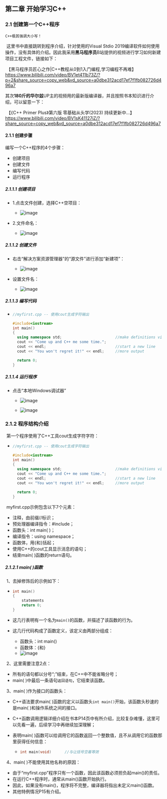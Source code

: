 ## 第二章 开始学习C++

### 2.1 创建第一个C++程序

`C++极其强调大小写！`

​	这里书中直接跳转到程序介绍，针对使用的Visual Stdio 2019编译软件如何使用操作，没有具体的介绍。因此我采用**黑马程序员**B站提供的视频进行学习如何新建项目工程文件，链接如下：

​	【黑马程序员匠心之作|C++教程从0到1入门编程,学习编程不再难】 https://www.bilibili.com/video/BV1et411b73Z/?p=2&share_source=copy_web&vd_source=a0dbe312acd17ef7f1fb082726d496a7

​	其次**180斤的华尔兹**UP主的视频用的最新版编译器，并且按照书本知识进行介绍，可以留意一下：

​	【《C++  Primer Plus》第六版 零基础从头学(2023) 持续更新中...】 https://www.bilibili.com/video/BV1sK41127iZ/?share_source=copy_web&vd_source=a0dbe312acd17ef7f1fb082726d496a7

#### 2.1.1 创建步骤

编写一个C++程序的4个步骤：

* 创建项目
* 创建文件
* 编写代码
* 运行程序

##### 2.1.1.1 创建项目

* 1.点击文件创建，选择C++空项目：
  * ![image](https://github.com/CoderSuHang/Cpp-Primer-Plus-Notes/assets/104765251/fb15e5a0-3a50-4816-bf21-7dd3465bb1fb)

* 2.文件命名：
  * ![image](https://github.com/CoderSuHang/Cpp-Primer-Plus-Notes/assets/104765251/993360a3-9893-49a9-92a2-05f0c6a34d7b)


##### 2.1.1.2 创建文件

* 右击“解决方案资源管理器”的“源文件”进行添加“新建项”：
  * ![image](https://github.com/CoderSuHang/Cpp-Primer-Plus-Notes/assets/104765251/4179cf5e-c3f1-41b7-b5e0-5d9a871ae86a)


* 设置文件名：
  * ![image](https://github.com/CoderSuHang/Cpp-Primer-Plus-Notes/assets/104765251/b53a3f28-e41b-4bf6-80d7-6d694bc1a904)



##### 2.1.1.3 编写代码

* ```c++
  //myfirst.cpp -- 使用cout生成字符输出
  
  #include<iostream>
  int main()
  {
  	using namespace std;						//make definitions visible
  	cout << "Come up and C++ me some time.";
  	cout << endl;								//start a new line
  	cout << "You won't regret it!" << endl;		//more output
  
  	return 0;
  }
  ```

##### 2.1.1.4 运行程序

* 点击“本地Windows调试器”
  * ![image](https://github.com/CoderSuHang/Cpp-Primer-Plus-Notes/assets/104765251/d18a31be-3966-40e6-8e35-34b778d96dac)

  * ![image](https://github.com/CoderSuHang/Cpp-Primer-Plus-Notes/assets/104765251/7e4ac5ab-164d-4ffd-9731-e0f306015e7e)


### 2.1.2 程序结构介绍

​	第一个程序使用了C++工具cout生成字符字符：

* ```c++
  //myfirst.cpp -- 使用cout生成字符输出
  
  #include<iostream>
  int main()
  {
  	using namespace std;						//make definitions visible
  	cout << "Come up and C++ me some time.";
  	cout << endl;								//start a new line
  	cout << "You won't regret it!" << endl;		//more output
  
  	return 0;
  }
  ```

​	myfirst.cpp示例包含以下7个元素：

* 注释，由前缀//标识；
* 预处理器编译指令：#include；
* 函数头：int main( )；
* 编译指令：using namespace；
* 函数体，用{和}括起；
* 使用C++的cout工具显示消息的语句；
* 结束main( )函数的return语句。



##### 2.1.2.1 main( )函数

​	1、去掉修饰后的示例如下：

* ``` c++
  int main()
  {
      statements
      return 0;    
  }
  ```

* 这几行表明有一个名为`main()`的函数，并描述了该函数的行为。

* 这几行代码构成了函数定义，该定义由两部分组成：

  * 函数头：int main()
  * 函数体：{和}
  * ![image](https://github.com/CoderSuHang/Cpp-Primer-Plus-Notes/assets/104765251/9228fc19-077c-4a90-b5d1-a1f28128f2f5)


​	2、这里需要注意2点：

* 所有的语句都以分号“;”结束，在C++中不能省略分号；
* main( )中最后一条语句`返回语句`，它结束该函数。

​	3、main( )作为接口的函数头：

* C++语法要求main( )函数的定义以函数头`int main()`开始，该函数头秒速的是main( )和操作系统之间的接口。

* C++函数调用逻辑详细介绍在书本P14页中有所介绍，比较复杂难懂，这里可以先看一遍，后续学习中再继续加深理解；

* 表明main( )函数可以给调用它的函数返回一个整数值，且不从调用它的函数那里获得任何信息：

  * ``` c++
    int main(void)		//与让括号空着等效
    ```

​	4、main( )不能使用其他名称的原因：

* 由于“myfirst.cpp”程序只有一个函数，因此该函数必须担负起main()的责任。
* 在运行C++程序时，通常从main()函数开始执行。
* 因此，如果没有main()，程序将不完整，编译器将指出未定义main()函数。
* 其他特例情况P15有介绍。
